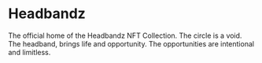 # Headbandz
The official home of the Headbandz NFT Collection. The circle is a void. The headband, brings life and opportunity. The opportunities are intentional and limitless.
